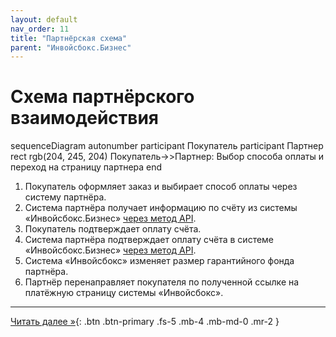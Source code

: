 ```yaml
---
layout: default
nav_order: 11
title: "Партнёрская схема"
parent: "Инвойсбокс.Бизнес"
---
```


# Схема партнёрского взаимодействия

<div class="mermaid">
sequenceDiagram
    autonumber
    participant Покупатель
    participant Партнер
    rect rgb(204, 245, 204)
      Покупатель->>Партнер: Выбор способа оплаты и переход на страницу партнера
    end
</div>

1. Покупатель оформляет заказ и выбирает способ оплаты через систему партнёра.
1. Система партнёра получает информацию по счёту из системы &laquo;Инвойсбокс.Бизнес&raquo; [через метод API](/docs/business/get/).
1. Покупатель подтверждает оплату счёта.
1. Система партнёра подтверждает оплату счёта в системе &laquo;Инвойсбокс.Бизнес&raquo; [через метод API](/docs/business/confirm_payment/).
1. Система &laquo;Инвойсбокс&raquo; изменяет размер гарантийного фонда партнёра.
1. Партнёр перенаправляет покупателя по полученной ссылке на платёжную страницу системы &laquo;Инвойсбокс&raquo;.

---

[Читать далее &raquo;](/docs/dictionary/){: .btn .btn-primary .fs-5 .mb-4 .mb-md-0 .mr-2 }

